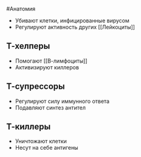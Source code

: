 #Анатомия 
- Убивают клетки, инфицированные вирусом
- Регулируют активность других [[Лейкоциты]]
## Т-хелперы
- Помогают [[В-лимфоциты]]
- Активизируют киллеров
## Т-супрессоры
- Регулируют силу иммунного ответа
- Подавляют синтез антител
## Т-киллеры
- Уничтожают клетки
- Несут на себе антигены 